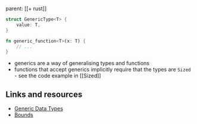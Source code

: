 parent: [[+ rust]]

```rust
struct GenericType<T> {
    value: T,
}

fn generic_function<T>(x: T) {
    // ...
}
```

- generics are a way of generalising types and functions
- functions that accept generics implicitly require that the types are `Sized` -
  see the code example in [[Sized]]

## Links and resources

- [Generic Data Types](https://doc.rust-lang.org/stable/book/ch10-01-syntax.html)
- [Bounds](https://doc.rust-lang.org/rust-by-example/generics/bounds.html)
